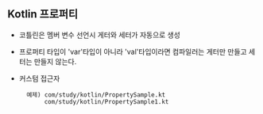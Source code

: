 ## Kotlin 프로퍼티

* 코틀린은 멤버 변수 선언시 게터와 세터가 자동으로 생성
* 프로퍼티 타입이 'var'타입이 아니라 'val'타입이라면 컴파일러는 게터만 만들고 세터는 만들지 않는다.

* 커스텀 접근자
    
        예제) com/study/kotlin/PropertySample.kt
             com/study/kotlin/PropertySample1.kt
             
       
